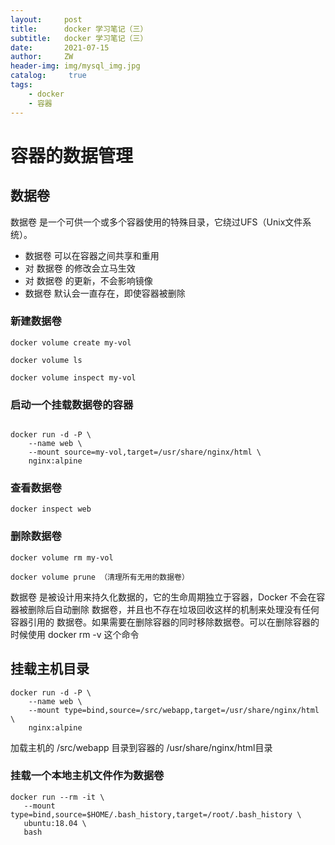 ```yaml
---
layout:     post
title:      docker 学习笔记（三）
subtitle:   docker 学习笔记（三）
date:       2021-07-15
author:     ZW
header-img: img/mysql_img.jpg
catalog: 	 true
tags:
    - docker
    - 容器
---
```



# 容器的数据管理

## 数据卷
数据卷 是一个可供一个或多个容器使用的特殊目录，它绕过UFS（Unix文件系统）。

* 数据卷 可以在容器之间共享和重用
* 对 数据卷 的修改会立马生效
* 对 数据卷 的更新，不会影响镜像
* 数据卷 默认会一直存在，即使容器被删除

### 新建数据卷
```shell script
docker volume create my-vol

docker volume ls

docker volume inspect my-vol
```

### 启动一个挂载数据卷的容器
```shell script

docker run -d -P \
    --name web \
    --mount source=my-vol,target=/usr/share/nginx/html \
    nginx:alpine
```

### 查看数据卷
```shell script
docker inspect web
```

### 删除数据卷
```shell script
docker volume rm my-vol

docker volume prune （清理所有无用的数据卷）
```
数据卷 是被设计用来持久化数据的，它的生命周期独立于容器，Docker 不会在容器被删除后自动删除 数据卷，并且也不存在垃圾回收这样的机制来处理没有任何容器引用的 数据卷。如果需要在删除容器的同时移除数据卷。可以在删除容器的时候使用 docker rm -v 这个命令


## 挂载主机目录

```shell script
docker run -d -P \
    --name web \
    --mount type=bind,source=/src/webapp,target=/usr/share/nginx/html \
    nginx:alpine
```

加载主机的 /src/webapp 目录到容器的 /usr/share/nginx/html目录

### 挂载一个本地主机文件作为数据卷
```shell script
docker run --rm -it \
   --mount type=bind,source=$HOME/.bash_history,target=/root/.bash_history \
   ubuntu:18.04 \
   bash
```